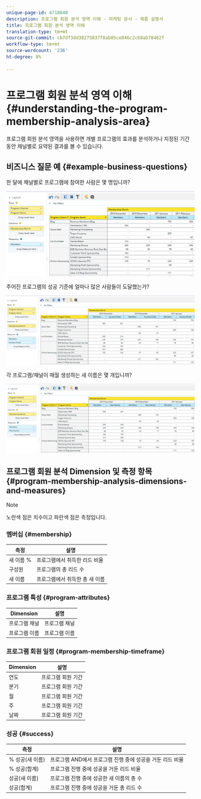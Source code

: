 ```yaml
---
unique-page-id: 4718640
description: 프로그램 회원 분석 영역 이해 - 마케팅 문서 - 제품 설명서
title: 프로그램 회원 분석 영역 이해
translation-type: tm+mt
source-git-commit: cb7df3dd38275837f8ab05ce846c2c68ab78462f
workflow-type: tm+mt
source-wordcount: '236'
ht-degree: 0%

---
```



# 프로그램 회원 분석 영역 이해 {#understanding-the-program-membership-analysis-area}

프로그램 회원 분석 영역을 사용하면 개별 프로그램의 효과를 분석하거나 지정된 기간 동안 채널별로 요약된 결과를 볼 수 있습니다.

## 비즈니스 질문 예 {#example-business-questions}

한 달에 채널별로 프로그램에 참여한 사람은 몇 명입니까?

![](assets/one-2.png)

주어진 프로그램의 성공 기준에 얼마나 많은 사람들이 도달했는가?

![](assets/two-2.png)

각 프로그램/채널이 매월 생성하는 새 이름은 몇 개입니까?

![](assets/three-2.png)

## 프로그램 회원 분석 Dimension 및 측정 항목 {#program-membership-analysis-dimensions-and-measures}

>[!NOTE]
>
>노란색 점은 치수이고 파란색 점은 측정입니다.

### 멤버십 {#membership}

| 측정 | 설명 |
|---|---|
| 새 이름 % | 프로그램에서 취득한 리드 비율 |
| 구성원 | 프로그램의 총 리드 수 |
| 새 이름 | 프로그램에서 취득한 총 새 이름 |

### 프로그램 특성 {#program-attributes}

| Dimension | 설명 |
|---|---|
| 프로그램 채널 | 프로그램 채널 |
| 프로그램 이름 | 프로그램 이름 |

### 프로그램 회원 일정 {#program-membership-timeframe}

| Dimension | 설명 |
|---|---|
| 연도 | 프로그램 회원 기간 |
| 분기 | 프로그램 회원 기간 |
| 월 | 프로그램 회원 기간 |
| 주 | 프로그램 회원 기간 |
| 날짜 | 프로그램 회원 기간 |

### 성공 {#success}

| 측정 | 설명 |
|---|---|
| % 성공(새 이름) | 프로그램 AND에서 프로그램 진행 중에 성공을 거둔 리드 비율 |
| % 성공(합계) | 프로그램 진행 중에 성공을 거둔 리드 비율 |
| 성공(새 이름) | 프로그램 진행 중에 성공한 새 이름의 총 수 |
| 성공(합계) | 프로그램 진행 중에 성공을 거둔 총 리드 수 |
